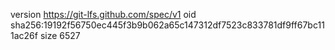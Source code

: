 version https://git-lfs.github.com/spec/v1
oid sha256:19192f56750ec445f3b9b062a65c147312df7523c833781df9ff67bc111ac26f
size 6527
